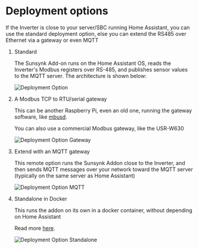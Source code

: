 # Deployment options

If the Inverter is close to your server/SBC running Home Assistant, you can use the standard deployment option, else you can extend the RS485 over Ethernet via a gateway or even MQTT

1. Standard

   The Sunsynk Add-on runs on the Home Assistant OS, reads the Inverter's Modbus registers over RS-485, and publishes sensor values to the MQTT server.
   The architecture is shown below:

   ![Deployment Option](https://github.com/kellerza/sunsynk/raw/main/images/deploy.png)

2. A Modbus TCP to RTU/serial gateway

   This can be another Raspberry Pi, even an old one, running the gateway software, like [mbusd](./mbusd).

   You can also use a commercial Modbus gateway, like the USR-W630

   ![Deployment Option Gateway](https://github.com/kellerza/sunsynk/raw/main/images/deploy-gw.png)

3. Extend with an MQTT gateway

   This remote option runs the Sunsynk Addon close to the Inverter, and then sends MQTT messages over your network toward the MQTT server (typically on the same server as Home Assistant)

   ![Deployment Option MQTT](https://github.com/kellerza/sunsynk/raw/main/images/deploy-mqtt.png)

4. Standalone in Docker

   This runs the addon on its own in a docker container, without depending on Home Assistant

   Read more [here](./standalone-deployment).

   ![Deployment Option Standalone](https://github.com/kellerza/sunsynk/raw/main/images/deploy-standalone.png)
